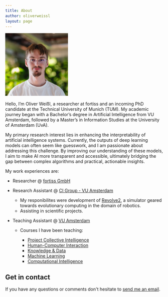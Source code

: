 ```yaml
---
title: About
author: oliverweissl
layout: page
---
```


<img alt="" src="/images/portrait.jpeg" width="200" height="200" />

Hello, I’m Oliver Weißl, a researcher at fortiss and an incoming PhD candidate at the Technical University of Munich (TUM). My academic journey began with a Bachelor’s degree in Artificial Intelligence from VU Amsterdam, followed by a Master’s in Information Studies at the University of Amsterdam (UvA).

My primary research interest lies in enhancing the interpretability of artificial intelligence systems. Currently, the outputs of deep learning models can often seem like guesswork, and I am passionate about addressing this challenge. By improving our understanding of these models, I aim to make AI more transparent and accessible, ultimately bridging the gap between complex algorithms and practical, actionable insights.

My work experiences are:

- Researcher @ [fortiss GmbH](https://www.fortiss.org/)
- Research Assistant @ [CI Group - VU Amsterdam](https://cs.vu.nl/ci/)
  
  - My responibilites were development of [Revolve2](https://github.com/ci-group/revolve2), a simulator geared towards evolutionary computing in the domain of robotics.
  - Assisting in scientific projects.

- Teaching Assistant @ [VU Amsterdam](https://vu.nl/en)

  - Courses I have been teaching:
  
    - [Project Collective Intelligence](https://studiegids.vu.nl/en/Bachelor/2023-2024/artificial-intelligence/XB_0026#/)
    - [Human-Computer Interaction](https://studiegids.vu.nl/en/Bachelor/2023-2024/artificial-intelligence/XB_0013#/)
    - [Knowledge & Data](https://studiegids.vu.nl/en/Bachelor/2023-2024/artificial-intelligence/X_400083#/)
    - [Machine Learning](https://studiegids.vu.nl/en/Bachelor/2023-2024/artificial-intelligence/X_400154#/)
    - [Computational Intelligence](https://studiegids.vu.nl/en/Bachelor/2023-2024/artificial-intelligence/XB_0025#/)




## Get in contact

If you have any questions or comments don't hesitate to  [send me an email](mailto:weissl@fortiss.org). 

